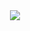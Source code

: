 
<div align="center">
<img src="https://capsule-render.vercel.app/api?type=Waving&color=0:ED99B4,100:9AD9ED&height=300&section=header&text=Chan&fontSize=60&"/>	
</div>
